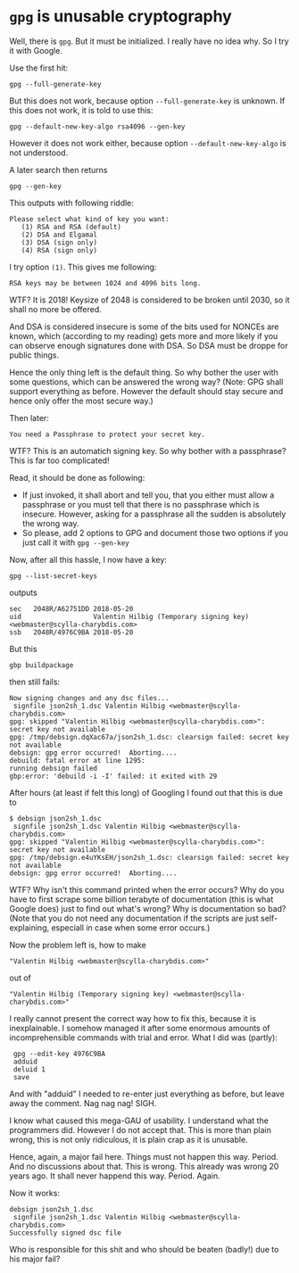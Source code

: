# `gpg` is unusable cryptography

Well, there is `gpg`.  But it must be initialized.  I really have no idea why.  So I try it with Google.

Use the first hit:

    gpg --full-generate-key

But this does not work, because option `--full-generate-key` is unknown.  If this does not work, it is told to use this:

    gpg --default-new-key-algo rsa4096 --gen-key

However it does not work either, because option `--default-new-key-algo` is not understood.

A later search then returns

    gpg --gen-key

This outputs with following riddle:

    Please select what kind of key you want:
       (1) RSA and RSA (default)
       (2) DSA and Elgamal
       (3) DSA (sign only)
       (4) RSA (sign only)

I try option `(1)`.  This gives me following:

    RSA keys may be between 1024 and 4096 bits long.

WTF?  It is 2018!  Keysize of 2048 is considered to be broken until 2030, so it shall no more be offered.

And DSA is considered insecure is some of the bits used for NONCEs are known, which (according to my reading)
gets more and more likely if you can observe enough signatures done with DSA.  So DSA must be droppe for public things.

Hence the only thing left is the default thing.  So why bother the user with some questions, which can be answered the wrong way?
(Note: GPG shall support everything as before.  However the default should stay secure and hence only offer the most secure way.)

Then later:

    You need a Passphrase to protect your secret key.
    
WTF?  This is an automatich signing key.  So why bother with a passphrase?  This is far too complicated!

Read, it should be done as following:

- If just invoked, it shall abort and tell you, that you either must allow a passphrase or you must tell that there is no passphrase which is insecure.
  However, asking for a passphrase all the sudden is absolutely the wrong way.
- So please, add 2 options to GPG and document those two options if you just call it with `gpg --gen-key`

Now, after all this hassle, I now have a key:

    gpg --list-secret-keys

outputs

    sec   2048R/A62751DD 2018-05-20
    uid                  Valentin Hilbig (Temporary signing key) <webmaster@scylla-charybdis.com>
    ssb   2048R/4976C9BA 2018-05-20

But this

    gbp buildpackage

then still fails:

    Now signing changes and any dsc files...
     signfile json2sh_1.dsc Valentin Hilbig <webmaster@scylla-charybdis.com>
    gpg: skipped "Valentin Hilbig <webmaster@scylla-charybdis.com>": secret key not available
    gpg: /tmp/debsign.dqXac67a/json2sh_1.dsc: clearsign failed: secret key not available
    debsign: gpg error occurred!  Aborting....
    debuild: fatal error at line 1295:
    running debsign failed
    gbp:error: 'debuild -i -I' failed: it exited with 29
    
After hours (at least if felt this long) of Googling I found out that this is due to

    $ debsign json2sh_1.dsc
     signfile json2sh_1.dsc Valentin Hilbig <webmaster@scylla-charybdis.com>
    gpg: skipped "Valentin Hilbig <webmaster@scylla-charybdis.com>": secret key not available
    gpg: /tmp/debsign.e4uYKsEH/json2sh_1.dsc: clearsign failed: secret key not available
    debsign: gpg error occurred!  Aborting....

WTF?  Why isn't this command printed when the error occurs?  Why do you have to first scrape some billion terabyte of documentation (this is what Google does) just to find out what's wrong?  Why is documentation so bad?  (Note that you do not need any documentation if the scripts are just self-explaining, especiall in case when some error occurs.)

Now the problem left is, how to make

    "Valentin Hilbig <webmaster@scylla-charybdis.com>"
    
out of

    "Valentin Hilbig (Temporary signing key) <webmaster@scylla-charybdis.com>"
    
I really cannot present the correct way how to fix this, because it is inexplainable.  I somehow managed it after some enormous amounts of incomprehensible commands with trial and error.  What I did was (partly):

     gpg --edit-key 4976C9BA
     adduid
     deluid 1
     save

And with "adduid" I needed to re-enter just everything as before, but leave away the comment.  Nag nag nag!  SIGH.

I know what caused this mega-GAU of usability.  I understand what the programmers did.  However I do not accept that.  This is more than plain wrong, this is not only ridiculous, it is plain crap as it is unusable.

Hence, again, a major fail here.  Things must not happen this way.  Period.  And no discussions about that.  This is wrong.
This already was wrong 20 years ago.  It shall never happend this way.  Period.  Again.

Now it works:

    debsign json2sh_1.dsc
     signfile json2sh_1.dsc Valentin Hilbig <webmaster@scylla-charybdis.com>
    Successfully signed dsc file

Who is responsible for this shit and who should be beaten (badly!) due to his major fail?

